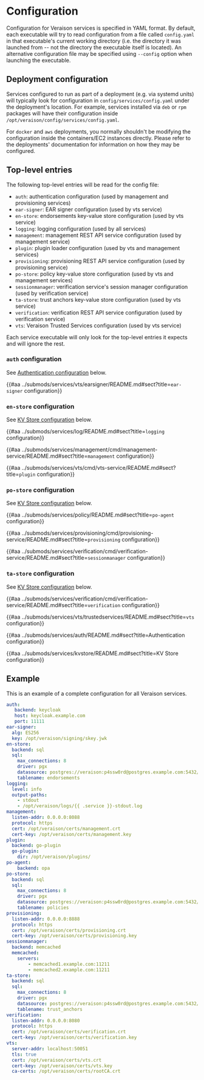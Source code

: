 # Configuration

Configuration for Veraison services is specified in YAML format. By default,
each executable will try to read configuration from a file called `config.yaml`
in that executable's current working directory (i.e. the directory it was
launched from -- not the directory the executable itself is located). An
alternative configuration file may be specified using `--config` option when
launching the executable.

## Deployment configuration

Services configured to run as part of a deployment (e.g. via systemd units)
will typically look for configuration in `config/services/config.yaml` under
the deployment's location. For example, services installed via `deb` or `rpm`
packages will have their configuration inside
`/opt/veraison/config/services/config.yaml`.

For `docker` and `aws` deployments, you normally shouldn't be modifying the
configuration inside the containers/EC2 instances directly. Please refer to the
deployments' documentation for information on how they may be configured.

## Top-level entries

The following top-level entries will be read for the config file:

- `auth`: authentication configuration (used by management and provisioning
  services)
- `ear-signer`: EAR signer configuration (used by vts service)
- `en-store`: endorsements key-value store configuration (used by vts service)
- `logging`: logging configuration (used by all services)
- `management`: management REST API service configuration (used by management
  service)
- `plugin`: plugin loader configuration (used by vts and management services)
- `provisioning`: provisioning REST API service configuration (used by
  provisioning service)
- `po-store`: policy key-value store configuration (used by vts and management
  services)
- `sessionmanager`: verification service's session manager configuration (used
  by verification service)
- `ta-store`: trust anchors key-value store configuration (used by vts service)
- `verification`: verification REST API service configuration (used by
  verification service)
- `vts`: Veraison Trusted Services configuration (used by vts service)

Each service executable will only look for the top-level entries it expects and
will ignore the rest.

### `auth` configuration

See [Authentication configuration](#authentication-configuration) below.

{{#aa ../submods/services/vts/earsigner/README.md#sect?title=`ear-signer` configuration}}

### `en-store` configuration

See [KV Store configuration](#kv-store-configuration) below.

{{#aa ../submods/services/log/README.md#sect?title=`logging` configuration}}

{{#aa ../submods/services/management/cmd/management-service/README.md#sect?title=`management` configuration}}

{{#aa ../submods/services/vts/cmd/vts-service/README.md#sect?title=`plugin` configuration}}

### `po-store` configuration

See [KV Store configuration](#kv-store-configuration) below.

{{#aa ../submods/services/policy/README.md#sect?title=`po-agent` configuration}}

{{#aa ../submods/services/provisioning/cmd/provisioning-service/README.md#sect?title=`provisioning` configuration}}

{{#aa ../submods/services/verification/cmd/verification-service/README.md#sect?title=`sessionmanager` configuration}}

### `ta-store` configuration

See [KV Store configuration](#kv-store-configuration) below.

{{#aa ../submods/services/verification/cmd/verification-service/README.md#sect?title=`verification` configuration}}

{{#aa ../submods/services/vts/trustedservices/README.md#sect?title=`vts` configuration}}

{{#aa ../submods/services/auth/README.md#sect?title=Authentication configuration}}

{{#aa ../submods/services/kvstore/README.md#sect?title=KV Store configuration}}

## Example

This is an example of a complete configuration for all Veraison services.

```yaml
auth:
   backend: keycloak
   host: keycloak.example.com
   port: 11111
ear-signer:
  alg: ES256
  key: /opt/veraison/signing/skey.jwk
en-store:
  backend: sql
  sql:
    max_connections: 8
    driver: pgx
    datasource: postgres://veraison:p4ssw0rd@postgres.example.com:5432/veraison
    tablename: endorsements
logging:
  level: info
  output-paths:
    - stdout
    - /opt/veraison/logs/{{ .service }}-stdout.log
management:
  listen-addr: 0.0.0.0:8088
  protocol: https
  cert: /opt/veraison/certs/management.crt
  cert-key: /opt/veraison/certs/management.key
plugin:
  backend: go-plugin
  go-plugin:
    dir: /opt/veraison/plugins/
po-agent:
    backend: opa
po-store:
  backend: sql
  sql:
    max_connections: 8
    driver: pgx
    datasource: postgres://veraison:p4ssw0rd@postgres.example.com:5432/veraison
    tablename: policies
provisioning:
  listen-addr: 0.0.0.0:8888
  protocol: https
  cert: /opt/veraison/certs/provisioning.crt
  cert-key: /opt/veraison/certs/provisioning.key
sessionmanager:
  backend: memcached
  memcached:
    servers:
        - memcached1.example.com:11211
        - memcached2.example.com:11211
ta-store:
  backend: sql
  sql:
    max_connections: 8
    driver: pgx
    datasource: postgres://veraison:p4ssw0rd@postgres.example.com:5432/veraison
    tablename: trust_anchors
verification:
  listen-addr: 0.0.0.0:8080
  protocol: https
  cert: /opt/veraison/certs/verification.crt
  cert-key: /opt/veraison/certs/verification.key
vts:
  server-addr: localhost:50051
  tls: true
  cert: /opt/veraison/certs/vts.crt
  cert-key: /opt/veraison/certs/vts.key
  ca-certs: /opt/veraison/certs/rootCA.crt
```

